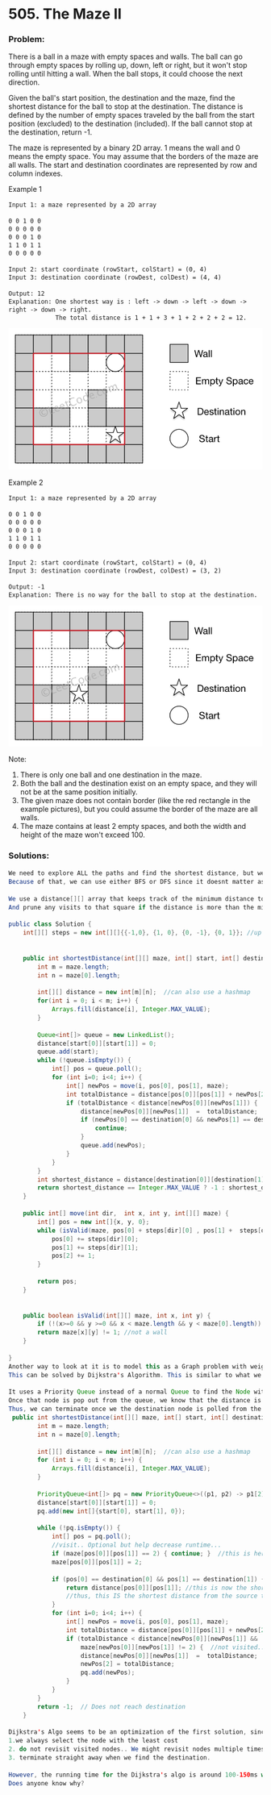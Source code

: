 # 505. The Maze II

### Problem:

There is a ball in a maze with empty spaces and walls. The ball can go through empty spaces by rolling up, down, left or right, but it won't stop rolling until hitting a wall. When the ball stops, it could choose the next direction.

Given the ball's start position, the destination and the maze, find the shortest distance for the ball to stop at the destination. The distance is defined by the number of empty spaces traveled by the ball from the start position \(excluded\) to the destination \(included\). If the ball cannot stop at the destination, return -1.

The maze is represented by a binary 2D array. 1 means the wall and 0 means the empty space. You may assume that the borders of the maze are all walls. The start and destination coordinates are represented by row and column indexes.

Example 1

```
Input 1: a maze represented by a 2D array

0 0 1 0 0
0 0 0 0 0
0 0 0 1 0
1 1 0 1 1
0 0 0 0 0

Input 2: start coordinate (rowStart, colStart) = (0, 4)
Input 3: destination coordinate (rowDest, colDest) = (4, 4)

Output: 12
Explanation: One shortest way is : left -> down -> left -> down -> right -> down -> right.
             The total distance is 1 + 1 + 3 + 1 + 2 + 2 + 2 = 12.
```

![](/assets/maze_1_example_1.png)

Example 2

```
Input 1: a maze represented by a 2D array

0 0 1 0 0
0 0 0 0 0
0 0 0 1 0
1 1 0 1 1
0 0 0 0 0

Input 2: start coordinate (rowStart, colStart) = (0, 4)
Input 3: destination coordinate (rowDest, colDest) = (3, 2)

Output: -1
Explanation: There is no way for the ball to stop at the destination.
```

![](/assets/maze_1_example_2.png)

Note:  
1. There is only one ball and one destination in the maze.  
2. Both the ball and the destination exist on an empty space, and they will not be at the same position initially.  
3. The given maze does not contain border \(like the red rectangle in the example pictures\), but you could assume the border of the maze are all walls.  
4. The maze contains at least 2 empty spaces, and both the width and height of the maze won't exceed 100.

### Solutions:

```java
We need to explore ALL the paths and find the shortest distance, but we can prune paths where the distance to reach a square is more than the currently shortest distance.
Because of that, we can use either BFS or DFS since it doesnt matter as we need to explore ALL the paths.. The main difference is when each path will be pruned. In the average case, BFS would be a much better result cause more paths will be pruned since the first few moves to a particular square will generally yield the shortest distance.

We use a distance[][] array that keeps track of the minimum distance to reach that square..
And prune any visits to that square if the distance is more than the minimum distance.

public class Solution {
    int[][] steps = new int[][]{{-1,0}, {1, 0}, {0, -1}, {0, 1}}; //up down left right
    
    
    public int shortestDistance(int[][] maze, int[] start, int[] destination) {
        int m = maze.length;
        int n = maze[0].length;
        
        int[][] distance = new int[m][n];  //can also use a hashmap
        for(int i = 0; i < m; i++) {
            Arrays.fill(distance[i], Integer.MAX_VALUE);
        }
        
        Queue<int[]> queue = new LinkedList();
        distance[start[0]][start[1]] = 0;
        queue.add(start);
        while (!queue.isEmpty()) {
            int[] pos = queue.poll();
            for (int i=0; i<4; i++) {
                int[] newPos = move(i, pos[0], pos[1], maze);
                int totalDistance = distance[pos[0]][pos[1]] + newPos[2];
                if (totalDistance < distance[newPos[0]][newPos[1]]) {
                    distance[newPos[0]][newPos[1]]  =  totalDistance;
                    if (newPos[0] == destination[0] && newPos[1] == destination[1]) { 
                        continue;
                    }
                    queue.add(newPos);
                }
            }
        }
        int shortest_distance = distance[destination[0]][destination[1]];
        return shortest_distance == Integer.MAX_VALUE ? -1 : shortest_distance; 
    }
    
    public int[] move(int dir,  int x, int y, int[][] maze) {
        int[] pos = new int[]{x, y, 0};
        while (isValid(maze, pos[0] + steps[dir][0] , pos[1] +  steps[dir][1])) {
            pos[0] += steps[dir][0];
            pos[1] += steps[dir][1];
            pos[2] += 1;
        }
        
        return pos;
    }
    
    
    public boolean isValid(int[][] maze, int x, int y) {
        if (!(x>=0 && y >=0 && x < maze.length && y < maze[0].length)) { return false; }
        return maze[x][y] != 1; //not a wall
    }
    
}
Another way to look at it is to model this as a Graph problem with weighted edges. Thus we want to find the shortest distance from a single source to the goal. Thus, it is the shortest path problem.
This can be solved by Dijkstra's Algorithm. This is similar to what we did previously. Except that

It uses a Priority Queue instead of a normal Queue to find the Node with the least distance from the starting point
Once that node is pop out from the queue, we know that the distance is definately the LEAST from the starting point and that value cannot be altered anymore. Thus, it can be marked as visited.
Thus, we can terminate once we the destination node is polled from the queue. If that doesnt happen, means it didnt reach the destination
 public int shortestDistance(int[][] maze, int[] start, int[] destination) {
        int m = maze.length;
        int n = maze[0].length;
        
        int[][] distance = new int[m][n];  //can also use a hashmap
        for (int i = 0; i < m; i++) {
            Arrays.fill(distance[i], Integer.MAX_VALUE);
        }
       
        PriorityQueue<int[]> pq = new PriorityQueue<>((p1, p2) -> p1[2] - p2[2]); 
        distance[start[0]][start[1]] = 0;
        pq.add(new int[]{start[0], start[1], 0});
        
        while (!pq.isEmpty()) {
            int[] pos = pq.poll();
            //visit.. Optional but help decrease runtime... 
            if (maze[pos[0]][pos[1]] == 2) { continue; }  //this is here because we might have inserted the same node twice in the PQ.
            maze[pos[0]][pos[1]] = 2; 
            
            if (pos[0] == destination[0] && pos[1] == destination[1]) { 
                return distance[pos[0]][pos[1]]; //this is now the shortest distance in the pq. 
                //thus, this IS the shortest distance from the source to the destination.
            }
            for (int i=0; i<4; i++) {
                int[] newPos = move(i, pos[0], pos[1], maze);
                int totalDistance = distance[pos[0]][pos[1]] + newPos[2];
                if (totalDistance < distance[newPos[0]][newPos[1]] && 
                    maze[newPos[0]][newPos[1]] != 2) {  //not visited.. dont need to add visited node into queue anymore, since we already foudn their shortest distance
                    distance[newPos[0]][newPos[1]]  =  totalDistance;
                    newPos[2] = totalDistance;
                    pq.add(newPos);
                }
            }
        }
        return -1;  // Does not reach destination
    }
    
Dijkstra's Algo seems to be an optimization of the first solution, since
1.we always select the node with the least cost
2. do not revisit visited nodes.. We might revisit nodes multiple times in the first solution..
3. terminate straight away when we find the destination.

However, the running time for the Dijkstra's algo is around 100-150ms while the first solution is 90-100ms.
Does anyone know why?
```




